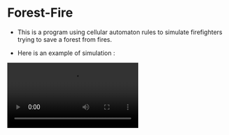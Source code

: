 # Forest-Fire

- This is a program using cellular automaton rules to simulate firefighters trying to save a forest from fires.

- Here is an example of simulation : 

![simulation](SaveTheForest_video.mp4)
